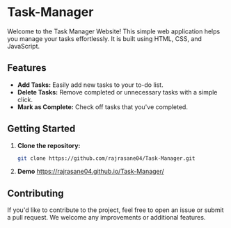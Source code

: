 # Task-Manager
Welcome to the Task Manager Website! This simple web application helps you manage your tasks effortlessly.
It is built using HTML, CSS, and JavaScript.

## Features

- **Add Tasks:** Easily add new tasks to your to-do list.
- **Delete Tasks:** Remove completed or unnecessary tasks with a simple click.
- **Mark as Complete:** Check off tasks that you've completed.

 ## Getting Started

1. **Clone the repository:**
   ```bash
   git clone https://github.com/rajrasane04/Task-Manager.git

2. **Demo**
   https://rajrasane04.github.io/Task-Manager/
   
  ## Contributing
If you'd like to contribute to the project, feel free to open an issue or submit a pull request. We welcome any improvements or additional features.

